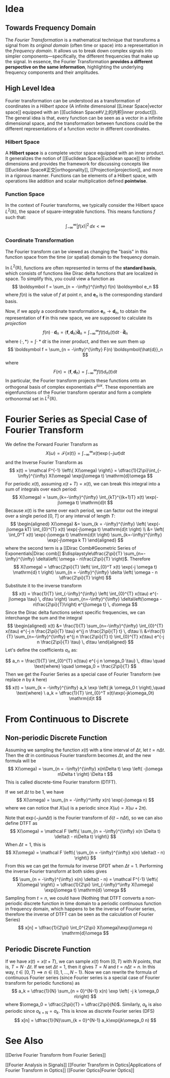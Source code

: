 # Idea
## Towards Frequency Domain
The *Fourier Transformation* is a mathematical technique that transforms a signal from its *original domain* (often time or space) into a representation in the *frequency domain*. It allows us to break down complex signals into simpler components—specifically, the different frequencies that make up the signal. In essence, the Fourier Transformation **provides a different perspective on the same information**, highlighting the underlying frequency components and their amplitudes.
## High Level Idea
Fourier transformation can be understood as a transformation of coordinates in a *Hilbert space* (A infinite dimensional [[Linear Space|vector space]] equipped with an [[Euclidean Space#$V$上的内积|inner product]]). The general idea is that, every function can be seen as a vector in a infinite dimensional space, and the transformation between functions could be the different representations of a function vector in different coordinates.

### Hilbert Space
A **Hilbert space** is a complete vector space equipped with an inner product. It generalizes the notion of [[Euclidean Space|Euclidean space]] to infinite dimensions and provides the framework for discussing concepts like [[Euclidean Space#正交|orthogonality]], [[Projection|projection]], and more in a rigorous manner. Functions can be elements of a Hilbert space, with operations like addition and scalar multiplication defined **pointwise**.
### Function Space
In the context of Fourier transforms, we typically consider the Hilbert space $L^2(\mathbb{R})$, the space of square-integrable functions. This means functions $f$ such that:
$$
\int_{-\infty}^{\infty} |f(x)|^2 \, dx < \infty
$$
### Coordinate Transformation
The Fourier transform can be viewed as changing the "basis" in this function space from the time (or spatial) domain to the frequency domain. 

In $L^2(\mathbb{R})$, functions are often represented in terms of the **standard basis**, which consists of functions like Dirac delta functions that are localized in space. To simplify this, you could view a function as
$$
\boldsymbol f = \sum_{n = -\infty}^{\infty} f(n) \boldsymbol e_n
$$
where $f(n)$ is the value of $f$ at point $n$, and $\boldsymbol e_n$ is the corresponding standard basis.

Now, if we apply a coordinate transformation $\boldsymbol e_n \to \boldsymbol d_n$, to obtain the representation  of $\boldsymbol f$ in this new space,  we are supposed to calculate its *projection*
$$
f(n)\cdot \boldsymbol d_n = \left< \boldsymbol f, \boldsymbol d_n \right> \boldsymbol {\hat{d}}_n = \int_{-\infty}^{\infty} f(t)d_n(t) \mathrm{d}t\cdot \boldsymbol {\hat{d}}_n
$$
where $\left< \cdot,\ast \right> = \int\cdot \ast \mathrm{d}t$  is the inner product, and then we sum them up
$$
\boldsymbol f = \sum_{n = -\infty}^{\infty} F(n) \boldsymbol{\hat{d}}_n 
$$
where
$$
F(n) = \left< \boldsymbol f,\boldsymbol{d}_n \right>= \int_{-\infty}^{\infty} f(t)d_n(t) \mathrm{d}t
$$
In particular, the Fourier transform projects these functions onto an orthogonal basis of complex exponentials $e^{i \omega x}$. These exponentials are eigenfunctions of the Fourier transform operator and form a complete orthonormal set in $L^2(\mathbb{R})$.
# Fourier Series as Special Case of Fourier Transform
We define the Forward Fourier Transform as
$$
X(\omega) = \mathcal F\left\{ x(t)  \right\}  = \int_{-\infty}^{\infty} x(t) \exp(-j\omega t) \mathrm{d}t
$$
and the Inverse Fourier Transform as
$$
x(t) = \mathcal F^{-1} \left\{ X(\omega) \right\} = \dfrac{1}{2\pi}\int_{-\infty}^{\infty} X(\omega) \exp(j\omega t) \mathrm{d}\omega
$$
For periodic $x(t)$, assuming $x(t + T) = x(t)$, we can break this integral into a sum of integrals over each period:
$$
X(\omega) = \sum_{k=-\infty}^{\infty} \int_{kT}^{(k+1)T} x(t) \exp(-j\omega t) \mathrm{d}t
$$
Because $x(t)$ is the same over each period, we can factor out the integral over a single period $[0, T]$ or any interval of length $T$:
$$
\begin{aligned}
X(\omega) &= \sum_{k = -\infty}^{\infty} \left( \exp(-j\omega kT) \int_{0}^{T} x(t) \exp(-j\omega t) \mathrm{d}t \right)  \\
 &= \left( \int_0^T x(t) \exp(-j\omega t) \mathrm{d}t \right) \sum_{k=-\infty}^{\infty} \exp(-j\omega k T)
\end{aligned}
$$
where the second term is a [[Dirac Comb#Geometric Series of Exponentials|Dirac comb]] $\displaystyle\dfrac{2\pi}{T} \sum_{n=-\infty}^{\infty} \delta\left( \omega - n\frac{2\pi}{T} \right)$. Therefore
$$
X(\omega) = \dfrac{2\pi}{T} \left( \int_{0}^T x(t) \exp(-j \omega t) \mathrm{d} t \right) \sum_{n = -\infty}^{\infty} \delta \left( \omega - n \dfrac{2\pi}{T} \right) 
$$
Substitute it to the inverse transform
$$
x(t) = \frac{1}{T} \int_{-\infty}^{\infty} \left( \int_{0}^{T} x(\tau) e^{-j\omega \tau} \, d\tau \right) \sum_{n=-\infty}^{\infty} \delta\left(\omega - n\frac{2\pi}{T}\right) e^{j\omega t} \, d\omega
$$
 Since the Dirac delta functions select specific frequencies, we can interchange the sum and the integral
$$
 \begin{aligned}
   x(t) &= \frac{1}{T} \sum_{n=-\infty}^{\infty} \int_{0}^{T} x(\tau) e^{-j n \frac{2\pi}{T} \tau} e^{j n \frac{2\pi}{T} t} \, d\tau \\
   &=\frac{1}{T} \sum_{n=-\infty}^{\infty} e^{j n \frac{2\pi}{T} t} \int_{0}^{T} x(\tau) e^{-j n \frac{2\pi}{T} \tau} \, d\tau
\end{aligned}
$$
 Let's define the coefficients $a_n$ as:

$$
   a_n = \frac{1}{T} \int_{0}^{T} x(\tau) e^{-j n \omega_0 \tau} \, d\tau \quad \text{where} \quad \omega_0 = \frac{2\pi}{T}
$$
Then we get the Fourier Series as a special case of Fourier Transform (we replace $n$ by $k$ here)
$$
x(t)  = \sum_{k = -\infty}^{\infty} a_k \exp \left( jk \omega_0 t \right),\quad \text{where} \ a_k = \dfrac{1}{T} \int_{0}^T x(t)\exp(-jk\omega_0t) \mathrm{d}t
$$

# From Continuous to Discrete
## Non-periodic Discrete Function
Assuming we sampling the function $x(t)$ with a time interval of $\Delta t$, let $t = n \Delta t$. Then the $\mathrm{d}t$ in continuous Fourier transform becomes $\Delta t$, and the new formula will be
$$
X(\omega) = \sum_{n = -\infty}^{\infty} x(n\Delta t) \exp \left( -j\omega n\Delta t \right) \Delta t
$$
This is called discrete-time Fourier transform (DTFT). 

If we set $\Delta t$ to be $1$, we have
$$
X(\omega) =  \sum_{n = -\infty}^\infty x(n) \exp(-j\omega n)
$$
where we can notice that $X(\omega)$ is a periodic since $X(\omega) = X(\omega + 2\pi)$.

Note that $\exp(-j\omega n\Delta t)$ is the Fourier transform of $\delta(t - n \Delta t)$, so we can also define DTFT as
$$
X(\omega) = \mathcal F \left\{  \sum_{n = -\infty}^{\infty} x(n \Delta t) \delta(t - n\Delta t) \right\} 
$$
When $\Delta t = 1$, this is
$$
X(\omega) = \mathcal F \left\{  \sum_{n = -\infty}^{\infty} x(n) \delta(t - n) \right\} 
$$
From this we can get the formula for inverse DFDT when $\Delta t = 1$. Performing the inverse Fourier transform at both sides gives 
$$
\sum_{n = -\infty}^{\infty} x(n) \delta(t - n) = \mathcal F^{-1} \left\{ X(\omega) \right\} = \dfrac{1}{2\pi} \int_{-\infty}^\infty X(\omega) \exp(j\omega t) \mathrm{d} \omega
$$
Sampling from $t = n$, we could have (Nothing that DTFT converts a non-periodic discrete function in time domain to a periodic continuous function in frequency domain, which happens to be the inverse of Fourier series, therefore the inverse of DTFT can be seen as the calculation of Fourier Series)
$$
x[n] = \dfrac{1}{2\pi} \int_0^{2\pi} X(\omega)\exp(j\omega n) \mathrm{d}\omega
$$
## Periodic Discrete Function
If we have $x(t) = x(t + T)$, we can sample $x(t)$ from $[0, T)$ with $N$ points, that is, $T = N \cdot \Delta t$. If we set $\Delta t = 1$, then it gives $T = N$ and $t = n\Delta t = n$. In this way, $t\in[0, T) \implies n\in \left\{ 0,1, \ldots ,N-1 \right\}$. Now we can rewrite the formula of continuous Fourier series (since Fourier series is a special case of Fourier transform for periodic functions) as
$$
a_k = \dfrac{1}{N}  \sum_{n = 0}^{N-1} x(n) \exp \left( -j  k \omega_0 n\right) 
$$
where $\omega_0 = \dfrac{2\pi}{T} = \dfrac{2\pi}{N}$. Similarly, $a_k$ is also periodic since $a_{k + N} = a_k$. This is know as discrete Fourier series (DFS)
$$
x[n] = \dfrac{1}{N}\sum_{k = 0}^{N-1} a_k\exp(jk\omega_0 n)
$$
# See Also
[[Derive Fourier Transform from Fourier Series]]

[[Fourier Analysis in Signals]]
[[Fourier Transform in Optics|Applications of Fourier Transform in Optics]]
[[Fourier Optics|Fourier Optics]]